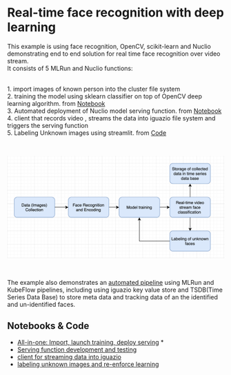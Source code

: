 # Real-time face recognition with deep learning 

This example is using face recognition, OpenCV, scikit-learn and Nuclio demonstrating end to end solution for real time face recognition over video stream. 
<br>It consists of 5 MLRun and Nuclio functions:

<br>1. import images of known person into the cluster file system
<br>2. training the model using sklearn classifier on top of OpenCV deep learning algorithm. from [Notebook](./notebooks/face_recognition.ipynb)
<br>3. Automated deployment of Nuclio model serving function. from [Notebook](./notebooks/nuclio_face_prediction.ipynb) 
<br>4. client that records video , streams the data into iguazio file system and triggers the serving function 
<br>5. Labeling Unknown images using streamlit. from [Code](./streamlit/label_prompt.py)
 
<br><p align="center"><img src="workflow.png" width="600"/></p><br>

The example also demonstrates an [automated pipeline](./notebooks/face_recognition.ipynb) using MLRun and KubeFlow pipelines, 
including using iguazio key value store and TSDB(Time Series Data Base) to store meta data and tracking data
of an the identified and un-identified faces.
## Notebooks & Code

* [All-in-one: Import, launch training, deploy serving](notebooks/face_recognition.ipynb) * 
* [Serving function development and testing](notebooks/nuclio_face_prediction.ipynb)
* [client for streaming data into iguazio](./client/VideoCapture.py)
* [labeling unknown images and re-enforce learning ](./streamlit/label_prompt.py)  
 
  


